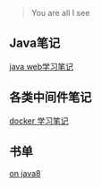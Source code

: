 > You are all I see



## Java笔记

[java web学习笔记](./java/java-web.md)



## 各类中间件笔记

[docker 学习笔记](./coding/docker.md)



## 书单

[on java8](https://gitee.com/huioo/OnJava8)
